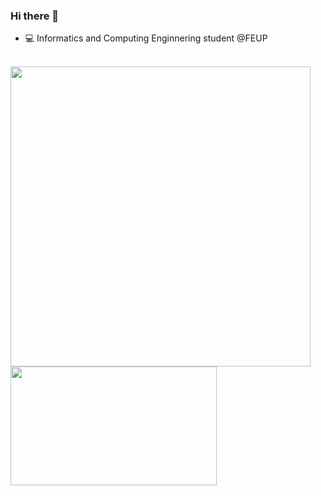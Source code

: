 ### Hi there 👋  

- 💻 Informatics and Computing Enginnering student @FEUP  
&nbsp;  
<p float="left">
<img src="https://github-readme-stats.vercel.app/api?username=pedronunes19&theme=dark&show_icons=true&count_private=true" align = "left" width="480"/>
<img src="https://github-readme-stats.vercel.app/api/top-langs/?username=pedronunes19&theme=dark&layout=compact" width="330" height="190"/>
</p>
<!--
![GitHub stats](https://github-readme-stats.vercel.app/api?username=pedronunes19&theme=dark&show_icons=true&count_private=true)
[![Top Langs](https://github-readme-stats.vercel.app/api/top-langs/?username=pedronunes19&theme=dark&layout=compact)](https://github.com/anuraghazra/github-readme-stats)
💻
- 🔭 I’m currently working on ...
- 🌱 I’m currently learning ...
- 👯 I’m looking to collaborate on ...
- 🤔 I’m looking for help with ...
- 💬 Ask me about ...
- 📫 How to reach me: ...
- 😄 Pronouns: ...
- ⚡ Fun fact: ...
-->
